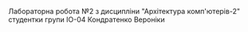 Лабораторна робота №2 з дисципліни "Архітектура комп'ютерів-2" студентки групи ІО-04 Кондратенко Вероніки
